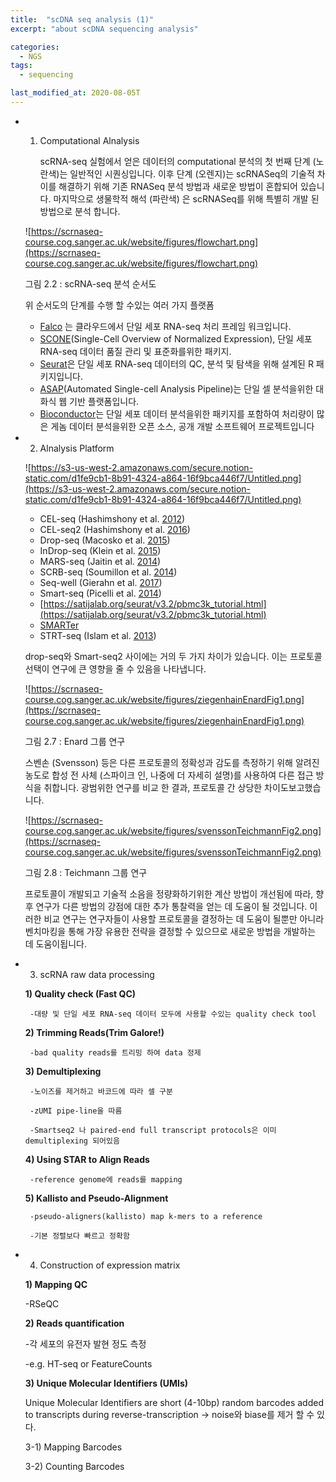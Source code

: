 ```yaml
---
title:  "scDNA seq analysis (1)"
excerpt: "about scDNA sequencing analysis"

categories:
  - NGS
tags:
  - sequencing

last_modified_at: 2020-08-05T
---
```



- 1. Computational Alnalysis
    
     scRNA-seq 실험에서 얻은 데이터의 computational 분석의 첫 번째 단계 (노란색)는 일반적인 시퀀싱입니다. 이후 단계 (오렌지)는 scRNASeq의 기술적 차이를 해결하기 위해 기존 RNASeq 분석 방법과 새로운 방법이 혼합되어 있습니다. 마지막으로 생물학적 해석 (파란색) 은 scRNASeq를 위해 특별히 개발 된 방법으로 분석 합니다.
    
    ![https://scrnaseq-course.cog.sanger.ac.uk/website/figures/flowchart.png](https://scrnaseq-course.cog.sanger.ac.uk/website/figures/flowchart.png)
    
    그림 2.2 : scRNA-seq 분석 순서도
    
    위 순서도의 단계를 수행 할 수있는 여러 가지 플랫폼
    
    - [Falco](https://github.com/VCCRI/Falco/) 는 클라우드에서 단일 세포 RNA-seq 처리 프레임 워크입니다.
    - [SCONE](https://github.com/YosefLab/scone)(Single-Cell Overview of Normalized Expression), 단일 세포 RNA-seq 데이터 품질 관리 및 표준화를위한 패키지.
    - [Seurat](http://satijalab.org/seurat/)은 단일 세포 RNA-seq 데이터의 QC, 분석 및 탐색을 위해 설계된 R 패키지입니다.
    - [ASAP](https://asap.epfl.ch/)(Automated Single-cell Analysis Pipeline)는 단일 셀 분석을위한 대화식 웹 기반 플랫폼입니다.
    - [Bioconductor](https://master.bioconductor.org/packages/release/workflows/html/simpleSingleCell.html)는 단일 세포 데이터 분석을위한 패키지를 포함하여 처리량이 많은 게놈 데이터 분석을위한 오픈 소스, 공개 개발 소프트웨어 프로젝트입니다
- 2. Alnalysis Platform
    
    
    ![https://s3-us-west-2.amazonaws.com/secure.notion-static.com/d1fe9cb1-8b91-4324-a864-16f9bca446f7/Untitled.png](https://s3-us-west-2.amazonaws.com/secure.notion-static.com/d1fe9cb1-8b91-4324-a864-16f9bca446f7/Untitled.png)
    
    - CEL-seq (Hashimshony et al. [2012](https://scrnaseq-course.cog.sanger.ac.uk/website/introduction-to-single-cell-rna-seq.html#ref-Hashimshony2012-kd))
    - CEL-seq2 (Hashimshony et al. [2016](https://scrnaseq-course.cog.sanger.ac.uk/website/introduction-to-single-cell-rna-seq.html#ref-Hashimshony2016-lx))
    - Drop-seq (Macosko et al. [2015](https://scrnaseq-course.cog.sanger.ac.uk/website/introduction-to-single-cell-rna-seq.html#ref-Macosko2015-ix))
    - InDrop-seq (Klein et al. [2015](https://scrnaseq-course.cog.sanger.ac.uk/website/introduction-to-single-cell-rna-seq.html#ref-Klein2015-kz))
    - MARS-seq (Jaitin et al. [2014](https://scrnaseq-course.cog.sanger.ac.uk/website/introduction-to-single-cell-rna-seq.html#ref-Jaitin2014-ko))
    - SCRB-seq (Soumillon et al. [2014](https://scrnaseq-course.cog.sanger.ac.uk/website/introduction-to-single-cell-rna-seq.html#ref-Soumillon2014-eu))
    - Seq-well (Gierahn et al. [2017](https://scrnaseq-course.cog.sanger.ac.uk/website/introduction-to-single-cell-rna-seq.html#ref-Gierahn2017-es))
    - Smart-seq (Picelli et al. [2014](https://scrnaseq-course.cog.sanger.ac.uk/website/introduction-to-single-cell-rna-seq.html#ref-Picelli2014-ic))
    - [https://satijalab.org/seurat/v3.2/pbmc3k_tutorial.html](https://satijalab.org/seurat/v3.2/pbmc3k_tutorial.html)
    - [SMARTer](http://www.clontech.com/US/Products/cDNA_Synthesis_and_Library_Construction/Next_Gen_Sequencing_Kits/Total_RNA-Seq/Universal_RNA_Seq_Random_Primed)
    - STRT-seq (Islam et al. [2013](https://scrnaseq-course.cog.sanger.ac.uk/website/introduction-to-single-cell-rna-seq.html#ref-Islam2014-cn))
    
    drop-seq와 Smart-seq2 사이에는 거의 두 가지 차이가 있습니다. 이는 프로토콜 선택이 연구에 큰 영향을 줄 수 있음을 나타냅니다.
    
    ![https://scrnaseq-course.cog.sanger.ac.uk/website/figures/ziegenhainEnardFig1.png](https://scrnaseq-course.cog.sanger.ac.uk/website/figures/ziegenhainEnardFig1.png)
    
    그림 2.7 : Enard 그룹 연구
    
    스벤손 (Svensson) 등은 다른 프로토콜의 정확성과 감도를 측정하기 위해 알려진 농도로 합성 전 사체 (스파이크 인, 나중에 더 자세히 설명)를 사용하여 다른 접근 방식을 취합니다. 광범위한 연구를 비교 한 결과, 프로토콜 간 상당한 차이도보고했습니다.
    
    ![https://scrnaseq-course.cog.sanger.ac.uk/website/figures/svenssonTeichmannFig2.png](https://scrnaseq-course.cog.sanger.ac.uk/website/figures/svenssonTeichmannFig2.png)
    
    그림 2.8 : Teichmann 그룹 연구
    
    프로토콜이 개발되고 기술적 소음을 정량화하기위한 계산 방법이 개선됨에 따라, 향후 연구가 다른 방법의 강점에 대한 추가 통찰력을 얻는 데 도움이 될 것입니다. 이러한 비교 연구는 연구자들이 사용할 프로토콜을 결정하는 데 도움이 될뿐만 아니라 벤치마킹을 통해 가장 유용한 전략을 결정할 수 있으므로 새로운 방법을 개발하는 데 도움이됩니다.
    
- 3. scRNA raw data processing
    
    **1) Quality check (Fast QC)**
    
       -대량 및 단일 세포 RNA-seq 데이터 모두에 사용할 수있는 quality check tool
    
    **2) Trimming Reads(Trim Galore!)**
    
       -bad quality reads를 트리밍 하여 data 정제
    
    **3) Demultiplexing**
    
       -노이즈를 제거하고 바코드에 따라 셀 구분
    
       -zUMI pipe-line을 따름
    
       -Smartseq2 나 paired-end full transcript protocols은 이미 demultiplexing 되어있음
    
    **4) Using STAR to Align Reads**
    
       -reference genome에 reads를 mapping
    
    **5) Kallisto and Pseudo-Alignment**
    
       -pseudo-aligners(kallisto) map k-mers to a reference
    
       -기본 정렬보다 빠르고 정확함
    
- 4. Construction of expression matrix
    
    **1) Mapping QC**
    
    -RSeQC
    
    **2) Reads quantification**
    
    -각 세포의 유전자 발현 정도 측정
    
    -e.g. HT-seq or FeatureCounts
    
    **3) Unique Molecular Identifiers (UMIs)**
    
    Unique Molecular Identifiers are short (4-10bp) random barcodes added to transcripts during reverse-transcription → noise와 biase를 제거 할 수 있다.
    
    3-1) Mapping Barcodes
    
    3-2) Counting Barcodes